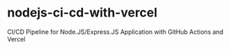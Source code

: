 # nodejs-ci-cd-with-vercel
CI/CD Pipeline for Node.JS/Express.JS Application with GitHub Actions and Vercel
